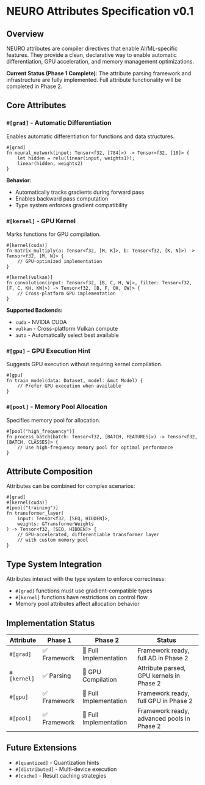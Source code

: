 # NEURO Attributes Specification v0.1

## Overview

NEURO attributes are compiler directives that enable AI/ML-specific features. They provide a clean, declarative way to enable automatic differentiation, GPU acceleration, and memory management optimizations.

**Current Status (Phase 1 Complete)**: The attribute parsing framework and infrastructure are fully implemented. Full attribute functionality will be completed in Phase 2.

## Core Attributes

### `#[grad]` - Automatic Differentiation

Enables automatic differentiation for functions and data structures.

```neuro
#[grad]
fn neural_network(input: Tensor<f32, [784]>) -> Tensor<f32, [10]> {
    let hidden = relu(linear(input, weights1));
    linear(hidden, weights2)
}
```

**Behavior:**
- Automatically tracks gradients during forward pass
- Enables backward pass computation
- Type system enforces gradient compatibility

### `#[kernel]` - GPU Kernel

Marks functions for GPU compilation.

```neuro
#[kernel(cuda)]
fn matrix_multiply(a: Tensor<f32, [M, K]>, b: Tensor<f32, [K, N]>) -> Tensor<f32, [M, N]> {
    // GPU-optimized implementation
}

#[kernel(vulkan)]  
fn convolution(input: Tensor<f32, [B, C, H, W]>, filter: Tensor<f32, [F, C, KH, KW]>) -> Tensor<f32, [B, F, OH, OW]> {
    // Cross-platform GPU implementation
}
```

**Supported Backends:**
- `cuda` - NVIDIA CUDA
- `vulkan` - Cross-platform Vulkan compute  
- `auto` - Automatically select best available

### `#[gpu]` - GPU Execution Hint

Suggests GPU execution without requiring kernel compilation.

```neuro
#[gpu]
fn train_model(data: Dataset, model: &mut Model) {
    // Prefer GPU execution when available
}
```

### `#[pool]` - Memory Pool Allocation

Specifies memory pool for allocation.

```neuro
#[pool("high_frequency")]  
fn process_batch(batch: Tensor<f32, [BATCH, FEATURES]>) -> Tensor<f32, [BATCH, CLASSES]> {
    // Use high-frequency memory pool for optimal performance
}
```

## Attribute Composition

Attributes can be combined for complex scenarios:

```neuro
#[grad]
#[kernel(cuda)]
#[pool("training")]
fn transformer_layer(
    input: Tensor<f32, [SEQ, HIDDEN]>,
    weights: &TransformerWeights
) -> Tensor<f32, [SEQ, HIDDEN]> {
    // GPU-accelerated, differentiable transformer layer
    // with custom memory pool
}
```

## Type System Integration

Attributes interact with the type system to enforce correctness:

- `#[grad]` functions must use gradient-compatible types
- `#[kernel]` functions have restrictions on control flow
- Memory pool attributes affect allocation behavior

## Implementation Status

| Attribute | Phase 1 | Phase 2 | Status |
|-----------|---------|---------|--------|
| `#[grad]` | ✅ Framework | 📅 Full Implementation | Framework ready, full AD in Phase 2 |
| `#[kernel]` | ✅ Parsing | 📅 GPU Compilation | Attribute parsed, GPU kernels in Phase 2 |  
| `#[gpu]` | ✅ Framework | 📅 Full Implementation | Framework ready, full GPU in Phase 2 |
| `#[pool]` | ✅ Framework | 📅 Full Implementation | Framework ready, advanced pools in Phase 2 |

## Future Extensions

- `#[quantized]` - Quantization hints
- `#[distributed]` - Multi-device execution
- `#[cache]` - Result caching strategies